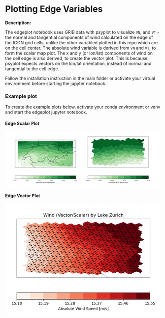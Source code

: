 # Plotting Edge Variables

**Description:**

The edgeplot notebook uses GRIB data with psyplot to visualize `VN`, and `VT` - the normal and tangential components of wind calculated on the edge of the ICON grid cells, unlike the other variabled plotted in this repo which are on the cell center.
The absolute wind variable is derived from `VN` and `VT`, to form the scalar map plot.
The x and y (or lon/lat) components of wind on the cell edge is also derived, to create the vector plot. This is because psyplot expects vectors on the lon/lat orientation, instead of normal and tangential to the cell edge.

Follow the installation instruction in the main folder or activate your virtual environment before starting the jupyter notebook.

### Example plot

To create the example plots below, activate your conda environment or venv and start the edgeplot jupyter notebook.

#### Edge Scalar Plot
<p align="center">
<img src=edge_scalar_plots.png/>
</p>


#### Edge Vector Plot
<p align="center">
<img src=vector_edge_plot.png width="550"/>
</p>
